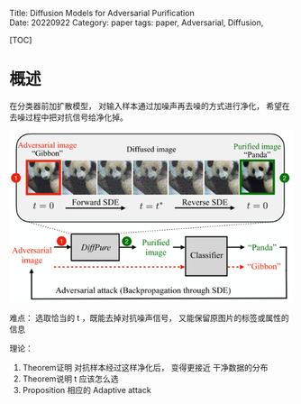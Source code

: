 Title:  Diffusion Models for Adversarial Purification   
Date: 20220922
Category: paper
tags: paper, Adversarial, Diffusion, 

[TOC]

# 概述

在分类器前加扩散模型， 对输入样本通过加噪声再去噪的方式进行净化， 希望在去噪过程中把对抗信号给净化掉。

![diffusion Adv Purify](images/diffusion_adv_purify.png)

难点： 选取恰当的 t ，既能去掉对抗噪声信号， 又能保留原图片的标签或属性的信息

理论：
1. Theorem证明 对抗样本经过这样净化后， 变得更接近 干净数据的分布
2. Theorem说明 t 应该怎么选
3. Proposition 相应的 Adaptive attack

